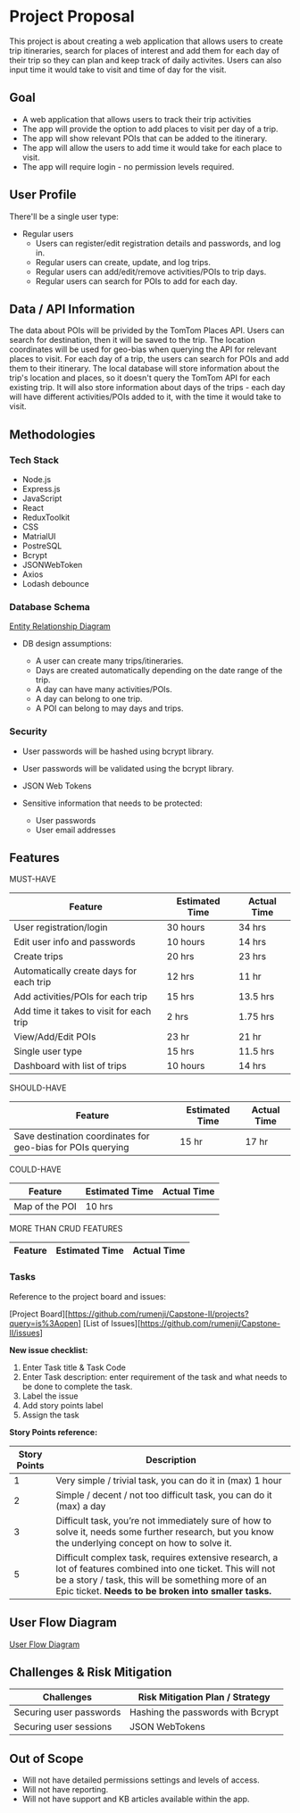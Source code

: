 # Project Proposal

This project is about creating a web application that allows users to create trip itineraries, search for places of interest and add them for each day of their trip so they can plan and keep track of daily activites. Users can also input time it would take to visit and 
time of day for the visit.

## Goal

- A web application that allows users to track their trip activities
- The app will provide the option to add places to visit per day of a trip. 
- The app will show relevant POIs that can be added to the itinerary.
- The app will allow the users to add time it would take for each place to visit.
- The app will require login - no permission levels required.

## User Profile

There'll be a single user type:
- Regular users
  - Users can register/edit registration details and passwords, and log in.
  - Regular users can create, update, and log trips.
  - Regular users can add/edit/remove activities/POIs to trip days.
  - Regular users can search for POIs to add for each day.

## Data / API Information

The data about POIs will be privided by the TomTom Places API.
Users can search for destination, then it will be saved to the trip. The location coordinates will be used for geo-bias when querying the API for relevant places to visit.
For each day of a trip, the users can search for POIs and add them to their itinerary.
The local database will store information about the trip's location and places, so it doesn't query the TomTom API for each existing trip. It will also store information about days of the trips - each day will have different activities/POIs added to it, with the time it would take to visit.

## Methodologies

### Tech Stack

- Node.js
- Express.js
- JavaScript
- React
- ReduxToolkit
- CSS
- MatrialUI
- PostreSQL
- Bcrypt
- JSONWebToken
- Axios
- Lodash debounce

### Database Schema

[Entity Relationship Diagram](DatabaseDiagram.jpeg)

- DB design assumptions:

  - A user can create many trips/itineraries.
  - Days are created automatically depending on the date range of the trip.
  - A day can have many activities/POIs.
  - A day can belong to one trip.
  - A POI can belong to may days and trips.

### Security

  - User passwords will be hashed using bcrypt library.
  - User passwords will be validated using the bcrypt library.
  - JSON Web Tokens

- Sensitive information that needs to be protected:

  - User passwords
  - User email addresses

## Features


MUST-HAVE

| Feature | Estimated Time | Actual Time |
| ------- | -------------- | ----------- |
| User registration/login | 30 hours | 34 hrs |
| Edit user info and passwords | 10 hours | 14 hrs |
| Create trips     |  20 hrs          | 23 hrs       |
| Automatically create days for each trip | 12 hrs | 11 hr |
| Add activities/POIs for each trip | 15 hrs | 13.5 hrs |
| Add time it takes to visit for each trip | 2 hrs | 1.75 hrs |
| View/Add/Edit POIs | 23 hr | 21 hr|
| Single user type | 15 hrs | 11.5 hrs |
| Dashboard with list of trips| 10 hours | 14 hrs |


SHOULD-HAVE

| Feature | Estimated Time | Actual Time |
| ------- | -------------- | ----------- |
| Save destination coordinates for geo-bias for POIs querying | 15 hr | 17 hr |


COULD-HAVE

| Feature | Estimated Time | Actual Time |
| ------- | -------------- | ----------- |
| Map of the POI     | 10 hrs          |        |


MORE THAN CRUD FEATURES

| Feature | Estimated Time | Actual Time |
| ------- | -------------- | ----------- |

### Tasks

Reference to the project board and issues:

[Project Board][https://github.com/rumenji/Capstone-II/projects?query=is%3Aopen]
[List of Issues][https://github.com/rumenji/Capstone-II/issues]

**New issue checklist:**

1. Enter Task title & Task Code
2. Enter Task description: enter requirement of the task and what needs to be done to complete the task.
3. Label the issue
4. Add story points label
5. Assign the task


**Story Points reference:**

| Story Points | Description                                                                                                                                                                                                              |
|--------------|--------------------------------------------------------------------------------------------------------------------------------------------------------------------------------------------------------------------------|
| 1            | Very simple / trivial task, you can do it in (max) 1 hour                                                                                                                                                                |
| 2            | Simple / decent / not too difficult task, you can do it (max) a day                                                                                                                                                      |
| 3            | Difficult task, you’re not immediately sure of how to solve it, needs some further research, but you know the underlying concept on how to solve it.                                                                     |
| 5            | Difficult complex task, requires extensive research, a lot of features combined into one ticket. This will not be a story / task, this will be something more of an Epic ticket.  **Needs to be broken into smaller tasks.** |

## User Flow Diagram


[User Flow Diagram](TravellyUserFlow.jpg)



## Challenges & Risk Mitigation


| Challenges     | Risk Mitigation Plan / Strategy |
| -------------- | ------------------------------- |
| Securing user passwords       | Hashing the passwords with Bcrypt |
| Securing user sessions       | JSON WebTokens |

## Out of Scope


- Will not have detailed permissions settings and levels of access.
- Will not have reporting.
- Will not have support and KB articles available within the app.
